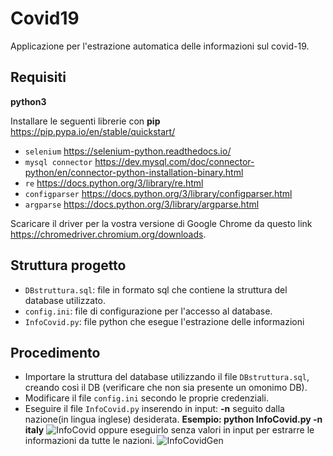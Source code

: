 # Covid19
Applicazione per l'estrazione automatica delle informazioni sul covid-19.
## Requisiti
**python3**

Installare le seguenti librerie con **pip** https://pip.pypa.io/en/stable/quickstart/

- `selenium` https://selenium-python.readthedocs.io/
- `mysql connector` https://dev.mysql.com/doc/connector-python/en/connector-python-installation-binary.html
- `re` https://docs.python.org/3/library/re.html
- `configparser` https://docs.python.org/3/library/configparser.html
- `argparse` https://docs.python.org/3/library/argparse.html

Scaricare il driver per la vostra versione di Google Chrome da questo link https://chromedriver.chromium.org/downloads.

## Struttura progetto
- `DBstruttura.sql`: file in formato sql che contiene la struttura del database utilizzato.
- `config.ini`: file di configurazione per l'accesso al database.
- `InfoCovid.py`: file python che esegue l'estrazione delle informazioni

## Procedimento
- Importare la struttura del database utilizzando il file `DBstruttura.sql`, creando così il DB (verificare che non sia presente un omonimo DB).
- Modificare il file `config.ini` secondo le proprie credenziali.
- Eseguire il file `InfoCovid.py` inserendo in input: **-n** seguito dalla nazione(in lingua inglese) desiderata.
**Esempio: python InfoCovid.py -n italy**
![InfoCovid](https://user-images.githubusercontent.com/51764993/77183963-6005f880-6acf-11ea-903e-143ff04ad559.png)
oppure eseguirlo senza valori in input per estrarre le informazioni da tutte le nazioni.
![InfoCovidGen](https://user-images.githubusercontent.com/51764993/77183833-3b118580-6acf-11ea-8cab-750ff8475896.png)
